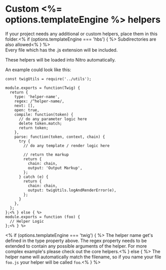 # Custom <%= options.templateEngine %> helpers

If your project needs any additional or custom helpers, place them in this folder.<% if (options.templateEngine === 'hbs') { %> Subdirectories are also allowed<% } %>  
Every file which has the .js extension will be included.

These helpers will be loaded into Nitro automatically.

An example could look like this:

```js<% if (options.templateEngine === 'twig') { %>
const twigUtils = require('../utils');

module.exports = function(Twig) {
  return {
    type: 'helper-name',
    regex: /^helper-name/,
    next: [],
    open: true,
    compile: function(token) {
      // do any parameter logic here
      delete token.match;
      return token;
    },
    parse: function(token, context, chain) {
      try {
        // do any template / render logic here

        // return the markup
        return {
          chain: chain,
          output: 'Output Markup',
        };
      } catch (e) {
        return {
          chain: chain,
          output: twigUtils.logAndRenderError(e),
        };
      }
    },
  };
};<% } else { %>
module.exports = function (foo) {
  // Helper Logic
};<% } %>
```
<% if (options.templateEngine === 'twig') { %>
The helper name get's defined in the type property above.
The regex property needs to be extended to contain any possible arguments of the helper.
For more complex example's please check out the core helpers.<% } else { %>
The helper name will automatically match the filename, so if you name your file `foo.js` your helper will be called `foo`.<% } %>
